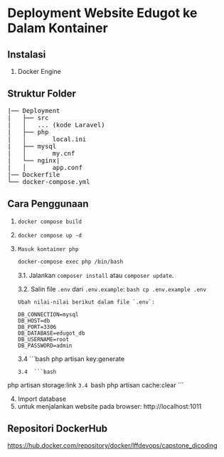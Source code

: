 # Deployment Website Edugot ke Dalam Kontainer

## Instalasi
1. Docker Engine


## <b>Struktur Folder</b>
<pre>
|── Deployment
|   ├── src
|   │   ... (kode Laravel)
|   ├── php
|   │       local.ini
|   ├── mysql
|   │       my.cnf
|   └── nginx|
|   │       app.conf     
|── Dockerfile
└── docker-compose.yml
</pre>

## Cara Penggunaan

1. `docker compose build`
2. `docker compose up -d`
3.  `Masuk kontainer php`
    ```bash
    docker-compose exec php /bin/bash
    ```
   
    3.1. Jalankan `composer install` atau `composer update`.
   
    3.2. Salin file `.env` dari `.env.example`:
        ```bash
        cp .env.example .env
        ```

        Ubah nilai-nilai berikut dalam file `.env`:
       
        DB_CONNECTION=mysql
        DB_HOST=db
        DB_PORT=3306
        DB_DATABASE=edugot_db
        DB_USERNAME=root
        DB_PASSWORD=admin
    3.4  ```bash
    php artisan key:generate
    ```
    3.4  ```bash
   php artisan storage:link
    ```
    3.4  ```bash
   php artisan cache:clear
    ```

4. Import database 
5. untuk menjalankan website pada browser:
       http://localhost:1011

## Repositori DockerHub
 https://hub.docker.com/repository/docker/lffdevops/capstone_dicoding



